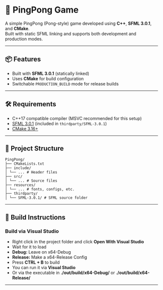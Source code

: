# 🏓 PingPong Game

A simple PingPong (Pong-style) game developed using **C++**, **SFML 3.0.1**, and **CMake**.  
Built with static SFML linking and supports both development and production modes.

---

## 📦 Features

- Built with **SFML 3.0.1** (statically linked)
- Uses **CMake** for build configuration
- Switchable `PRODUCTION_BUILD` mode for release builds

---

## 🛠 Requirements

- C++17 compatible compiler (MSVC recommended for this setup)
- [SFML 3.0.1](https://github.com/SFML/SFML) (included in `thirdparty/SFML-3.0.1`)
- [CMake 3.16+](https://cmake.org/download/)

---

## 📁 Project Structure
```
PingPong/
├── CMakeLists.txt
├── include/
│ └── ... # Header files 
├── src/
│ └── ... # Source files
├── resources/
│ └── ... # fonts, configs, etc.
├── thirdparty/
│ └── SFML-3.0.1/ # SFML source folder
```

---

## 🚀 Build Instructions

### Build via Visual Studio

- Right click in the project folder and click **Open With Visual Studio**
- Wait for it to load
- **Debug:** Leave on x64-Debug
- **Release:** Make a x64-Release Config 
- Press **CTRL + B** to build
- You can run it via **Visual Studio** 
- Or via the executable in **./out/build/x64-Debug/** or **./out/build/x64-Release/**

---

